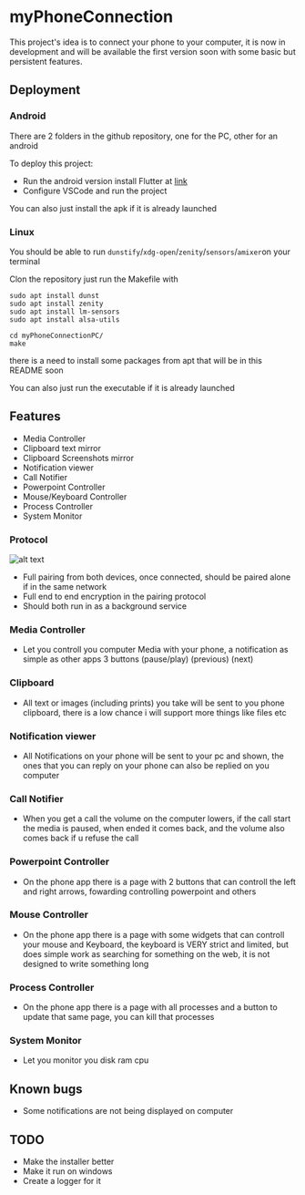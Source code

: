 # myPhoneConnection
This project's idea is to connect your phone to your computer, it is now in development and will be available the first version soon with some basic but persistent features.
## Deployment

### Android 

There are 2 folders in the github repository, one for the PC, other for an android

To deploy this project:

- Run the android version install Flutter at [link](https://docs.flutter.dev/get-started/install)
- Configure VSCode and run the project

You can also just install the apk if it is already launched


### Linux
You should be able to run ```dunstify```/```xdg-open```/```zenity```/```sensors```/```amixer```on your terminal

Clon the repository just run the Makefile with

```
sudo apt install dunst
sudo apt install zenity
sudo apt install lm-sensors
sudo apt install alsa-utils 

cd myPhoneConnectionPC/
make 
```

there is a need to install some packages from apt that will be in this README soon

You can also just run the executable if it is already launched
## Features

- Media Controller
- Clipboard text mirror
- Clipboard Screenshots mirror
- Notification viewer 
- Call Notifier 
- Powerpoint Controller
- Mouse/Keyboard Controller
- Process Controller
- System Monitor

### Protocol
![alt text](https://i.postimg.cc/nr0931gc/logseq-my-Phone-Connection-Protocol.png)

- Full pairing from both devices, once connected, should be paired alone if in the same network
- Full end to end encryption in the pairing protocol
- Should both run in as a background service


### Media Controller
- Let you controll you computer Media with your phone, a notification as simple as other apps 3 buttons (pause/play) (previous) (next)

### Clipboard 
- All text or images (including prints) you take will be sent to you phone clipboard, there is a low chance i will support more things like files etc

### Notification viewer 
- All Notifications on your phone will be sent to your pc and shown, the ones that you can reply on your phone can also be replied on you computer

### Call Notifier
- When you get a call the volume on the computer lowers, if the call start the media is paused, when ended it comes back, and the volume also comes back if u refuse the call

### Powerpoint Controller
- On the phone app there is a page with 2 buttons that can controll the left and right arrows, fowarding controlling powerpoint and others

### Mouse Controller
- On the phone app there is a page with some widgets that can controll your mouse and Keyboard, the keyboard is VERY strict and limited, but does simple work as searching for something on the web, it is not designed to write something long

### Process Controller
- On the phone app there is a page with all processes and a button to update that same page, you can kill that processes

### System Monitor
- Let you monitor you disk ram cpu

## Known bugs
- Some notifications are not being displayed on computer

## TODO
- Make the installer better
- Make it run on windows
- Create a logger for it
